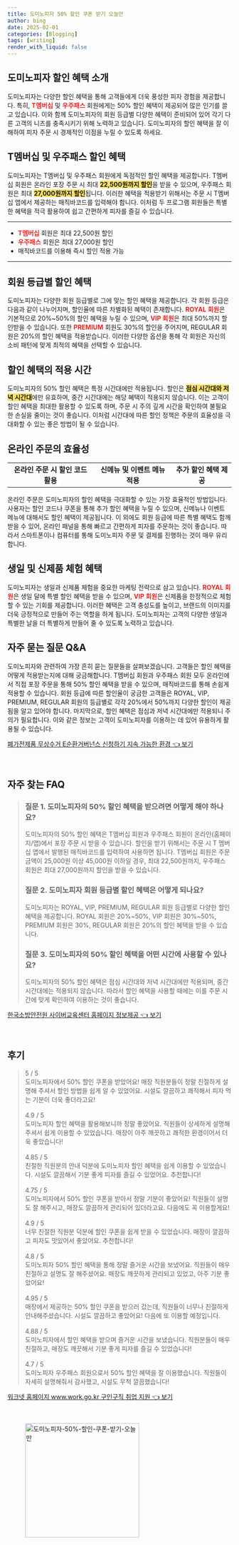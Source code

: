 ```yaml
---
title: 도미노피자 50% 할인 쿠폰 받기 오늘만
author: bing
date: 2025-02-01
categories: [Blogging]
tags: [writing]
render_with_liquid: false
---
```



<h2 id='도미노피자 할인 혜택 소개'>도미노피자 할인 혜택 소개</h2>

<p>도미노피자는 다양한 할인 혜택을 통해 고객들에게 더욱 풍성한 피자 경험을 제공합니다. 특히, <b><span style="color: #ee2323;">T멤버십</span></b> 및 <b><span style="color: #ee2323;">우주패스</span></b> 회원에게는 50% 할인 혜택이 제공되어 많은 인기를 끌고 있습니다. 이와 함께 도미노피자의 회원 등급별 다양한 혜택이 준비되어 있어 각기 다른 고객의 니즈를 충족시키기 위해 노력하고 있습니다. 도미노피자의 할인 혜택을 잘 이해하여 피자 주문 시 경제적인 이점을 누릴 수 있도록 하세요.</p>

<h2 id='T멤버십 및 우주패스 할인 혜택'>T멤버십 및 우주패스 할인 혜택</h2>

<p>도미노피자는 T멤버십 및 우주패스 회원에게 독점적인 할인 혜택을 제공합니다. T멤버십 회원은 온라인 포장 주문 시 최대 <b><span style="background-color: #ffe066;">22,500원까지 할인</span></b>을 받을 수 있으며, 우주패스 회원은 최대 <b><span style="background-color: #ffe066;">27,000원까지 할인</span></b>됩니다. 이러한 혜택을 적용받기 위해서는 주문 시 T멤버십 앱에서 제공하는 매직바코드를 입력해야 합니다. 이처럼 두 프로그램 회원들은 특별한 혜택을 적극 활용하여 쉽고 간편하게 피자를 즐길 수 있습니다.</p>

<hr />

<ul>
    <li><b><span style="color: #ee2323;">T멤버십</span></b> 회원은 최대 22,500원 할인</li>
    <li><b><span style="color: #ee2323;">우주패스</span></b> 회원은 최대 27,000원 할인</li>
    <li>매직바코드를 이용해 즉시 할인 적용 가능</li>
</ul>

<hr />

<h2 id='회원 등급별 할인 혜택'>회원 등급별 할인 혜택</h2>

<p>도미노피자는 다양한 회원 등급별로 그에 맞는 할인 혜택을 제공합니다. 각 회원 등급은 다음과 같이 나누어지며, 할인율에 따른 차별화된 혜택이 존재합니다. <b><span style="color: #ee2323;">ROYAL 회원</span></b>은 기본적으로 20%~50%의 할인 혜택을 누릴 수 있으며, <b><span style="color: #ee2323;">VIP 회원</span></b>은 최대 50%까지 할인받을 수 있습니다. 또한 <b><span style="color: #ee2323;">PREMIUM</span></b> 회원도 30%의 할인을 주어지며, REGULAR 회원은 20%의 할인 혜택을 적용받습니다. 이러한 다양한 옵션을 통해 각 회원은 자신의 소비 패턴에 맞게 최적의 혜택을 선택할 수 있습니다.</p>

<h2 id='할인 혜택의 적용 시간'>할인 혜택의 적용 시간</h2>

<p>도미노피자의 50% 할인 혜택은 특정 시간대에만 적용됩니다. 할인은 <b><span style="background-color: #ffe066;">점심 시간대와 저녁 시간대</span></b>에만 유효하며, 중간 시간대에는 해당 혜택이 적용되지 않습니다. 이는 고객이 할인 혜택을 최대한 활용할 수 있도록 하며, 주문 시 주의 깊게 시간을 확인하여 불필요한 손실을 줄이는 것이 좋습니다. 이처럼 시간대에 따른 할인 정책은 주문의 효율성을 극대화할 수 있는 좋은 방법이 될 수 있습니다.</p>

<h2 id='온라인 주문의 효율성'>온라인 주문의 효율성</h2>

<table>
    <tr>
        <td style="text-align: center; height: 17px;"><b>온라인 주문 시 할인 코드 활용</b></td>
        <td style="text-align: center; height: 17px;"><b>신메뉴 및 이벤트 메뉴 적용</b></td>
        <td style="text-align: center; height: 17px;"><b>추가 할인 혜택 제공</b></td>
    </tr>
</table>

<p>온라인 주문은 도미노피자의 할인 혜택을 극대화할 수 있는 가장 효율적인 방법입니다. 사용자는 할인 코드나 쿠폰을 통해 추가 할인 혜택을 누릴 수 있으며, 신메뉴나 이벤트 메뉴에 대해서도 할인 혜택이 제공됩니다. 이 외에도 회원 등급에 따른 특별 혜택도 함께 받을 수 있어, 온라인 패널을 통해 빠르고 간편하게 피자를 주문하는 것이 좋습니다. 따라서 스마트폰이나 컴퓨터를 통해 도미노피자 주문 및 결제를 진행하는 것이 매우 유리합니다.</p>

<h2 id='생일 및 신제품 체험 혜택'>생일 및 신제품 체험 혜택</h2>

<p>도미노피자는 생일과 신제품 체험을 중요한 마케팅 전략으로 삼고 있습니다. <b><span style="color: #ee2323;">ROYAL 회원</span></b>은 생일 달에 특별 할인 혜택을 받을 수 있으며, <b><span style="color: #ee2323;">VIP 회원</span></b>은 신제품을 한정적으로 체험할 수 있는 기회를 제공합니다. 이러한 혜택은 고객 충성도를 높이고, 브랜드의 이미지를 더욱 긍정적으로 만들어 주는 역할을 하게 됩니다. 도미노피자는 고객의 다양한 생일과 특별한 날을 더 특별하게 만들어 줄 수 있도록 노력하고 있습니다.</p>

<h2 id='자주 묻는 질문 Q&A'>자주 묻는 질문 Q&A</h2>

<p>도미노피자와 관련하여 가장 흔히 묻는 질문들을 살펴보겠습니다. 고객들은 할인 혜택을 어떻게 적용받는지에 대해 궁금해합니다. T멤버십 회원과 우주패스 회원 모두 온라인에서 직접 포장 주문을 통해 50% 할인 혜택을 받을 수 있으며, 매직바코드를 통해 손쉽게 적용할 수 있습니다. 회원 등급에 따른 할인율이 궁금한 고객들은 ROYAL, VIP, PREMIUM, REGULAR 회원의 등급별로 각각 20%에서 50%까지 다양한 할인이 제공됨을 알고 있어야 합니다. 마지막으로, 할인 혜택은 점심과 저녁 시간대에만 적용되니 주의가 필요합니다. 이와 같은 정보는 고객이 도미노피자를 이용하는 데 있어 유용하게 활용될 수 있습니다.</p>


<p><a class="click-button" title="폐가전제품 무상수거 E순환거버넌스 신청하기 지속 가능한 환경" href="https://greenforu.github.io/posts/%ED%8F%90%EA%B0%80%EC%A0%84%EC%A0%9C%ED%92%88-%EB%AC%B4%EC%83%81%EC%88%98%EA%B1%B0-E%EC%88%9C%ED%99%98%EA%B1%B0%EB%B2%84%EB%84%8C%EC%8A%A4-%EC%8B%A0%EC%B2%AD%ED%95%98%EA%B8%B0-%EC%A7%80%EC%86%8D-%EA%B0%80%EB%8A%A5%ED%95%9C-%ED%99%98%EA%B2%BD/" rel="dofollow">폐가전제품 무상수거 E순환거버넌스 신청하기 지속 가능한 환경 👈 보기</a></p><br>
<h2 id='자주_찾는_FAQ'>자주 찾는 FAQ</h2>
<div itemscope="" itemtype="https://schema.org/FAQPage"> 
<blockquote> 
<div itemscope="" itemprop="mainEntity" itemtype="https://schema.org/Question"> 
<h3 itemprop="name">질문 1. 도미노피자의 50% 할인 혜택을 받으려면 어떻게 해야 하나요?</h3> 
<div itemscope="" itemprop="acceptedAnswer" itemtype="https://schema.org/Answer"> 
<span itemprop="text"> 
<p>도미노피자의 50% 할인 혜택은 T멤버십 회원과 우주패스 회원이 온라인(홈페이지/앱)에서 포장 주문 시 받을 수 있습니다. 할인을 받기 위해서는 주문 시 T 멤버십 앱에서 발행된 매직바코드를 입력하여 사용하면 됩니다. T멤버십 회원은 주문 금액이 25,000원 이상 45,000원 이하일 경우, 최대 22,500원까지, 우주패스 회원은 최대 27,000원까지 할인을 받을 수 있습니다.</p> 
</span> 
</div> 
</div> 
<div itemscope="" itemprop="mainEntity" itemtype="https://schema.org/Question"> 
<h3 itemprop="name">질문 2. 도미노피자 회원 등급별 할인 혜택은 어떻게 되나요?</h3> 
<div itemscope="" itemprop="acceptedAnswer" itemtype="https://schema.org/Answer"> 
<span itemprop="text"> 
<p>도미노피자는 ROYAL, VIP, PREMIUM, REGULAR 회원 등급별로 다양한 할인 혜택을 제공합니다. ROYAL 회원은 20%~50%, VIP 회원은 30%~50%, PREMIUM 회원은 30%, REGULAR 회원은 20%의 할인 혜택을 받을 수 있습니다.</p> 
</span> 
</div> 
</div> 
<div itemscope="" itemprop="mainEntity" itemtype="https://schema.org/Question"> 
<h3 itemprop="name">질문 3. 도미노피자의 50% 할인 혜택을 어떤 시간에 사용할 수 있나요?</h3> 
<div itemscope="" itemprop="acceptedAnswer" itemtype="https://schema.org/Answer"> 
<span itemprop="text"> 
<p>도미노피자의 50% 할인 혜택은 점심 시간대와 저녁 시간대에만 적용되며, 중간 시간대에는 적용되지 않습니다. 따라서 할인 혜택을 사용할 때에는 이를 주문 시간에 맞게 확인하여 이용하는 것이 좋습니다.</p> 
</span> 
</div> 
</div> 
</blockquote> 
</div>
<p><a class="click-button" title="한국소방안전원 사이버교육센터 홈페이지 정보제공" href="https://greenforu.github.io/posts/%ED%95%9C%EA%B5%AD%EC%86%8C%EB%B0%A9%EC%95%88%EC%A0%84%EC%9B%90-%EC%82%AC%EC%9D%B4%EB%B2%84%EA%B5%90%EC%9C%A1%EC%84%BC%ED%84%B0-%ED%99%88%ED%8E%98%EC%9D%B4%EC%A7%80-%EC%A0%95%EB%B3%B4%EC%A0%9C%EA%B3%B5/" rel="dofollow">한국소방안전원 사이버교육센터 홈페이지 정보제공 👈 보기</a></p><br>
<h2 id='후기'>후기</h2>
<div itemscope itemtype="https://schema.org/Product">
  <blockquote>
  <div itemprop="review" itemscope itemtype="https://schema.org/Review">
      <div itemprop="reviewRating" itemscope itemtype="https://schema.org/Rating"> <span itemprop="ratingValue">5</span> / <span itemprop="bestRating">5</span> </div>
      <span itemprop="reviewBody">도미노피자에서 50% 할인 쿠폰을 받았어요! 매장 직원분들이 정말 친절하게 설명해 주셔서 할인 방법을 쉽게 알 수 있었어요. 시설도 깔끔하고 쾌적해서 피자 먹는 기분이 더욱 좋더라고요!</span>
  </div>
  <br>
  <div itemprop="review" itemscope itemtype="https://schema.org/Review">
      <div itemprop="reviewRating" itemscope itemtype="https://schema.org/Rating"> <span itemprop="ratingValue">4.9</span> / <span itemprop="bestRating">5</span> </div>
      <span itemprop="reviewBody">도미노피자 할인 혜택을 활용해보니까 정말 좋았어요. 직원들이 상세하게 설명해 주셔서 쉽게 이용할 수 있었습니다. 매장이 아주 깨끗하고 쾌적한 환경이어서 더욱 좋았습니다!</span>
  </div>
  <br>
  <div itemprop="review" itemscope itemtype="https://schema.org/Review">
      <div itemprop="reviewRating" itemscope itemtype="https://schema.org/Rating"> <span itemprop="ratingValue">4.85</span> / <span itemprop="bestRating">5</span> </div>
      <span itemprop="reviewBody">친절한 직원분의 안내 덕분에 도미노피자 할인 혜택을 쉽게 이용할 수 있었습니다. 시설도 깔끔해서 기분 좋게 피자를 즐길 수 있었어요. 추천합니다!</span>
  </div>
  <br>
  <div itemprop="review" itemscope itemtype="https://schema.org/Review">
      <div itemprop="reviewRating" itemscope itemtype="https://schema.org/Rating"> <span itemprop="ratingValue">4.75</span> / <span itemprop="bestRating">5</span> </div>
      <span itemprop="reviewBody">도미노피자에서 50% 할인 쿠폰을 받아서 정말 기분이 좋았어요! 직원들이 설명도 잘 해주시고, 매장도 깔끔하게 관리되어 있더라고요. 다음에도 꼭 이용할게요!</span>
  </div>
  <br>
  <div itemprop="review" itemscope itemtype="https://schema.org/Review">
      <div itemprop="reviewRating" itemscope itemtype="https://schema.org/Rating"> <span itemprop="ratingValue">4.9</span> / <span itemprop="bestRating">5</span> </div>
      <span itemprop="reviewBody">너무 친절한 직원분 덕분에 할인 쿠폰을 쉽게 받을 수 있었습니다. 매장이 깔끔하고 피자도 맛있어서 좋았어요. 추천합니다!</span>
  </div>
  <br>
  <div itemprop="review" itemscope itemtype="https://schema.org/Review">
      <div itemprop="reviewRating" itemscope itemtype="https://schema.org/Rating"> <span itemprop="ratingValue">4.8</span> / <span itemprop="bestRating">5</span> </div>
      <span itemprop="reviewBody">도미노피자 50% 할인 혜택을 통해 정말 즐거운 시간을 보냈어요. 직원들이 매우 친절하고 설명도 잘 해주셨어요. 매장도 깨끗하게 관리되고 있었고, 아주 기분 좋았어요!</span>
  </div>
  <br>
  <div itemprop="review" itemscope itemtype="https://schema.org/Review">
      <div itemprop="reviewRating" itemscope itemtype="https://schema.org/Rating"> <span itemprop="ratingValue">4.95</span> / <span itemprop="bestRating">5</span> </div>
      <span itemprop="reviewBody">매장에서 제공하는 50% 할인 쿠폰을 받으러 갔는데, 직원들이 너무나 친절하게 안내해주셨습니다. 시설도 깔끔하고 좋았어요! 다음에 또 이용할 예정입니다.</span>
  </div>
  <br>
  <div itemprop="review" itemscope itemtype="https://schema.org/Review">
      <div itemprop="reviewRating" itemscope itemtype="https://schema.org/Rating"> <span itemprop="ratingValue">4.88</span> / <span itemprop="bestRating">5</span> </div>
      <span itemprop="reviewBody">도미노피자에서 할인 혜택을 받으며 즐거운 시간을 보냈습니다. 직원분들이 매우 친절하고, 매장도 깨끗해서 기분 좋게 피자를 즐길 수 있었습니다!</span>
  </div>
  <br>
  <div itemprop="review" itemscope itemtype="https://schema.org/Review">
      <div itemprop="reviewRating" itemscope itemtype="https://schema.org/Rating"> <span itemprop="ratingValue">4.7</span> / <span itemprop="bestRating">5</span> </div>
      <span itemprop="reviewBody">도미노피자 우주패스 회원으로서 50% 할인 혜택을 잘 이용했습니다. 직원들이 자세히 설명해줘서 감사했고, 시설도 무척 깔끔했습니다!</span>
  </div>
  </blockquote>
</div>
<p><a class="click-button" title="워크넷 홈페이지 www.work.go.kr 구인구직 취업 지원" href="https://greenforu.github.io/posts/%EC%9B%8C%ED%81%AC%EB%84%B7-%ED%99%88%ED%8E%98%EC%9D%B4%EC%A7%80-www.work.go.kr-%EA%B5%AC%EC%9D%B8%EA%B5%AC%EC%A7%81-%EC%B7%A8%EC%97%85-%EC%A7%80%EC%9B%90/" rel="dofollow">워크넷 홈페이지 www.work.go.kr 구인구직 취업 지원 👈 보기</a></p><br>
<figure class="image"><img src="https://greenforu.github.io/assets/img/thumbnail/도미노피자-50%-할인-쿠폰-받기-오늘만.webp" alt="도미노피자-50%-할인-쿠폰-받기-오늘만" width="256" height="256"></figure>